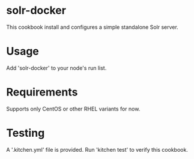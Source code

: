 # solr-docker

This cookbook install and configures a simple standalone Solr server.

Usage
=====
Add 'solr-docker' to your node's run list.

Requirements
============
Supports only CentOS or other RHEL variants for now.

Testing
=======
A '.kitchen.yml' file is provided.  Run 'kitchen test' to verify this cookbook.
